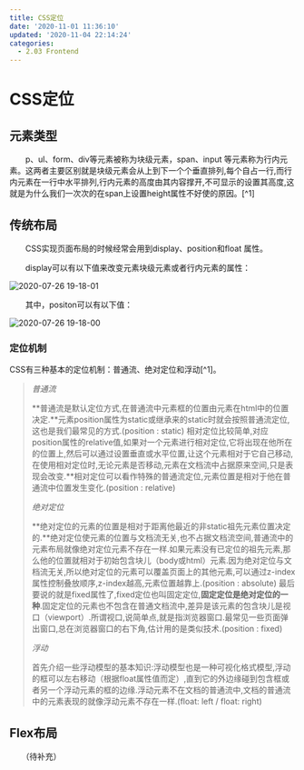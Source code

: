 ```yaml
---
title: CSS定位
date: '2020-11-01 11:36:10'
updated: '2020-11-04 22:14:24'
categories:
  - 2.03 Frontend
---
```

# CSS定位

## 元素类型

　　p、ul、form、div等元素被称为块级元素，span、input 等元素称为行内元素。这两者主要区别就是块级元素会从上到下一个个垂直排列,每个自占一行,而行内元素在一行中水平排列,行内元素的高度由其内容撑开,不可显示的设置其高度,这就是为什么我们一次次的在span上设置height属性不好使的原因。[^1]

## 传统布局

　　CSS实现页面布局的时候经常会用到display、position和float 属性。

　　display可以有以下值来改变元素块级元素或者行内元素的属性：

![2020-07-26 19-18-01](https://raw.githubusercontent.com/furrybear/resources/master/imgs/2020-07-26%2019-18-01-1595765512453.png)

　　其中，positon可以有以下值：

![2020-07-26 19-18-00](https://raw.githubusercontent.com/furrybear/resources/master/imgs/2020-07-26%2019-18-00.jpg)

### 定位机制

CSS有三种基本的定位机制：普通流、绝对定位和浮动[^1]。

> *普通流*
>
> **普通流是默认定位方式,在普通流中元素框的位置由元素在html中的位置决定.**元素position属性为static或继承来的static时就会按照普通流定位,这也是我们最常见的方式.(position : static)
> 相对定位比较简单,对应position属性的relative值,如果对一个元素进行相对定位,它将出现在他所在的位置上,然后可以通过设置垂直或水平位置,让这个元素相对于它自己移动,在使用相对定位时,无论元素是否移动,元素在文档流中占据原来空间,只是表现会改变.**相对定位可以看作特殊的普通流定位,元素位置是相对于他在普通流中位置发生变化.(position : relative)
>
> *绝对定位*
>
> **绝对定位的元素的位置是相对于距离他最近的非static祖先元素位置决定的.**绝对定位使元素的位置与文档流无关,也不占据文档流空间,普通流中的元素布局就像绝对定位元素不存在一样.如果元素没有已定位的祖先元素,那么他的位置就相对于初始包含块儿（body或html）元素.因为绝对定位与文档流无关,所以绝对定位的元素可以覆盖页面上的其他元素,可以通过z-index属性控制叠放顺序,z-index越高,元素位置越靠上.(position : absolute)
> 最后要说的就是fixed属性了,fixed定位也叫固定定位,**固定定位是绝对定位的一种**.固定定位的元素也不包含在普通文档流中,差异是该元素的包含块儿是视口（viewport）.所谓视口,说简单点,就是指浏览器窗口.最常见一些页面弹出窗口,总在浏览器窗口的右下角,估计用的是类似技术.(position : fixed)
>
> *浮动*
>
> 首先介绍一些浮动模型的基本知识:浮动模型也是一种可视化格式模型,浮动的框可以左右移动（根据float属性值而定）,直到它的外边缘碰到包含框或者另一个浮动元素的框的边缘.浮动元素不在文档的普通流中,文档的普通流中的元素表现的就像浮动元素不存在一样.(float: left / float: right)

## Flex布局

　　（待补充）

